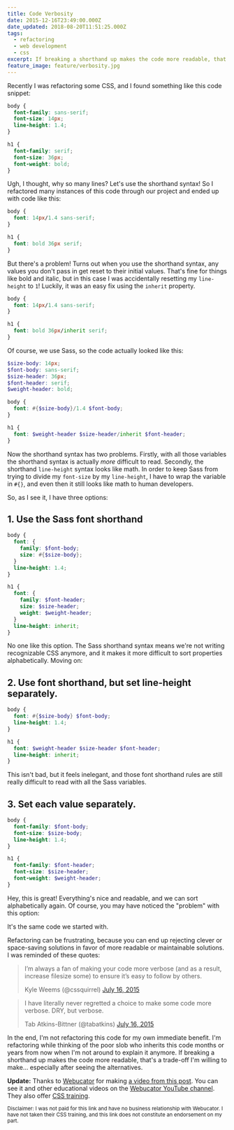 ```yaml
---
title: Code Verbosity
date: 2015-12-16T23:49:00.000Z
date_updated: 2018-08-20T11:51:25.000Z
tags:
  - refactoring
  - web development
  - css
excerpt: If breaking a shorthand up makes the code more readable, that's a trade-off I'm willing to make… especially after seeing the alternatives.
feature_image: feature/verbosity.jpg
---
```


Recently I was refactoring some CSS, and I found something like this code snippet:

```css
body {
  font-family: sans-serif;
  font-size: 14px;
  line-height: 1.4;
}

h1 {
  font-family: serif;
  font-size: 36px;
  font-weight: bold;
}
```

Ugh, I thought, why so many lines? Let's use the shorthand syntax! So I refactored many instances of this code through our project and ended up with code like this:

```css
body {
  font: 14px/1.4 sans-serif;
}

h1 {
  font: bold 36px serif;
}
```

But there's a problem! Turns out when you use the shorthand syntax, any values you don't pass in get reset to their initial values. That's fine for things like bold and italic, but in this case I was accidentally resetting my `line-height` to `1`! Luckily, it was an easy fix using the `inherit` property.

<!-- prettier-ignore -->
```css
body {
  font: 14px/1.4 sans-serif;
}

h1 {
  font: bold 36px/inherit serif;
}
```

Of course, we use Sass, so the code actually looked like this:

<!-- prettier-ignore -->
```scss
$size-body: 14px;
$font-body: sans-serif;
$size-header: 36px;
$font-header: serif;
$weight-header: bold;

body {
  font: #{$size-body}/1.4 $font-body;
}

h1 {
  font: $weight-header $size-header/inherit $font-header;
}
```

Now the shorthand syntax has two problems. Firstly, with all those variables the shorthand syntax is actually _more_ difficult to read. Secondly, the shorthand `line-height` syntax looks like math. In order to keep Sass from trying to divide my `font-size` by my `line-height`, I have to wrap the variable in `#{}`, and even then it still looks like math to human developers.

So, as I see it, I have three options:

## 1. Use the Sass font shorthand

```scss
body {
  font: {
    family: $font-body;
    size: #{$size-body};
  }
  line-height: 1.4;
}

h1 {
  font: {
    family: $font-header;
    size: $size-header;
    weight: $weight-header;
  }
  line-height: inherit;
}
```

No one like this option. The Sass shorthand syntax means we're not writing recognizable CSS anymore, and it makes it more difficult to sort properties alphabetically. Moving on:

## 2. Use font shorthand, but set line-height separately.

```scss
body {
  font: #{$size-body} $font-body;
  line-height: 1.4;
}

h1 {
  font: $weight-header $size-header $font-header;
  line-height: inherit;
}
```

This isn't bad, but it feels inelegant, and those font shorthand rules are still really difficult to read with all the Sass variables.

## 3. Set each value separately.

```scss
body {
  font-family: $font-body;
  font-size: $size-body;
  line-height: 1.4;
}

h1 {
  font-family: $font-header;
  font-size: $size-header;
  font-weight: $weight-header;
}
```

Hey, this is great! Everything's nice and readable, and we can sort alphabetically again. Of course, you may have noticed the "problem" with this option:

It's the same code we started with.

Refactoring can be frustrating, because you can end up rejecting clever or space-saving solutions in favor of more readable or maintainable solutions. I was reminded of these quotes:

> I’m always a fan of making your code more verbose (and as a result, increase filesize some) to ensure it’s easy to follow by others.
>
> <footer>Kyle Weems (@cssquirrel) <a href="https://twitter.com/cssquirrel/status/621697714556809216">July 16, 2015</a></footer>

> I have literally never regretted a choice to make some code more verbose. DRY, but verbose.
>
> <footer>Tab Atkins-Bittner (@tabatkins) <a href="https://twitter.com/tabatkins/status/621699695304314881">July 16, 2015</a></footer>

In the end, I'm not refactoring this code for my own immediate benefit. I'm refactoring while thinking of the poor slob who inherits this code months or years from now when I'm not around to explain it anymore. If breaking a shorthand up makes the code more readable, that's a trade-off I'm willing to make… especially after seeing the alternatives.

<aside>

**Update:** Thanks to [Webucator](https://www.webucator.com/) for making [a video from this post](https://www.youtube.com/watch?v=-Jb1VjVjUXY). You can see it and other educational videos on the [Webucator YouTube channel](https://www.youtube.com/user/WebucatorInc). They also offer [CSS training](https://www.webucator.com/webdesign/css.cfm).

<small>Disclaimer: I was not paid for this link and have no business relationship with Webucator. I have not taken their CSS training, and this link does not constitute an endorsement on my part.</small>

</aside>

